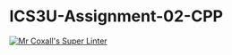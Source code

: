 # ICS3U-Assignment-02-CPP

[![Mr Coxall's Super Linter](https://github.com/Johanna-liu16/ICS3U-Assignment-02-CPP/workflows/Mr%20Coxall's%20Super%20Linter/badge.svg)](https://github.com/Johanna-liu16/ICS3U-Assignment-02-CPP/actions/)
